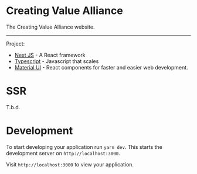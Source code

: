 
# Creating Value Alliance

The Creating Value Alliance website. 

---

Project:

- [Next JS](https://nextjs.org/) - A React framework
- [Typescript](https://www.typescriptlang.org/) - Javascript that scales
- [Material UI](https://material-ui.com/) - React components for faster and easier web development.

# SSR

T.b.d.

# Development

To start developing your application run `yarn dev`. This starts the development server on `http://localhost:3000`.

Visit `http://localhost:3000` to view your application.
